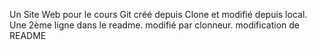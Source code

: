 Un Site Web pour le cours Git créé depuis Clone et modifié depuis local.
Une 2ème ligne dans le readme.
modifié par clonneur.
modification de README
